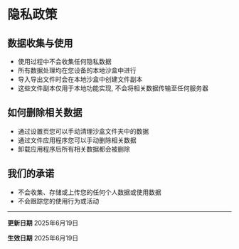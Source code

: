 
# 隐私政策

## 数据收集与使用

- 使用过程中不会收集任何隐私数据
- 所有数据处理均在您设备的本地沙盒中进行
- 导入导出文件时会在本地沙盒中创建文件副本
- 这些文件副本仅用于本地功能实现, 不会将相关数据传输至任何服务器

## 如何删除相关数据

- 通过设置页您可以手动清理沙盒文件夹中的数据
- 通过文件应用程序您可以手动删除相关数据
- 卸载应用程序后所有相关数据都会被删除

## 我们的承诺

- 不会收集、存储或上传您的任何个人数据或使用数据
- 不会跟踪您的使用行为或活动

---

**更新日期** 2025年6月19日

**生效日期** 2025年6月19日

